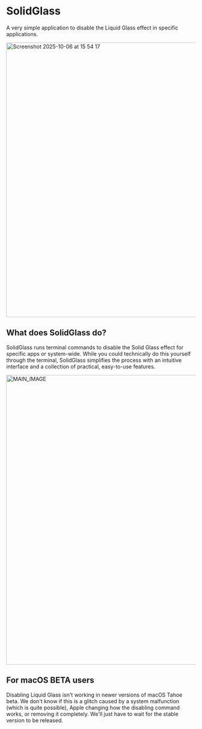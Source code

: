 # SolidGlass

A very simple application to disable the Liquid Glass effect in specific applications.

<img width="1012" height="731" alt="Screenshot 2025-10-06 at 15 54 17" src="https://github.com/user-attachments/assets/81c6002c-3a90-4ec2-a27c-bf24a6f3a856" />

## What does SolidGlass do?

SolidGlass runs terminal commands to disable the Solid Glass effect for specific apps or system-wide.
While you could technically do this yourself through the terminal, SolidGlass simplifies the process with an intuitive interface and a collection of practical, easy-to-use features.

<img width="948" height="771" alt="MAIN_IMAGE" src="https://github.com/user-attachments/assets/2997fa84-cfdf-4f54-a9ee-d302d5308819" />

## For macOS BETA users

Disabling Liquid Glass isn't working in newer versions of macOS Tahoe beta. We don't know if this is a glitch caused by a system malfunction (which is quite possible), Apple changing how the disabling command works, or removing it completely. We'll just have to wait for the stable version to be released.
